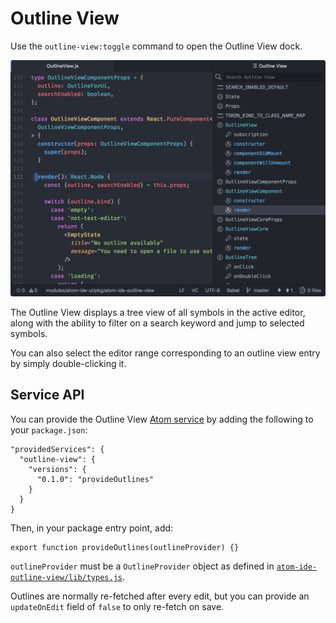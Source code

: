 # Outline View

Use the `outline-view:toggle` command to open the Outline View dock.

![Screenshot](images/outline-view.png)

The Outline View displays a tree view of all symbols in the active editor,
along with the ability to filter on a search keyword and jump to selected symbols.

You can also select the editor range corresponding to an outline view entry by
simply double-clicking it.

## Service API

You can provide the Outline View [Atom service](http://flight-manual.atom.io/behind-atom/sections/interacting-with-other-packages-via-services/) by adding the following to your `package.json`:

```
"providedServices": {
  "outline-view": {
    "versions": {
      "0.1.0": "provideOutlines"
    }
  }
}
```

Then, in your package entry point, add:

```
export function provideOutlines(outlineProvider) {}
```

`outlineProvider` must be a `OutlineProvider` object
as defined in
[`atom-ide-outline-view/lib/types.js`](../modules/atom-ide-ui/pkg/atom-ide-outline-view/lib/types.js).

Outlines are normally re-fetched after every edit, but
you can provide an `updateOnEdit` field of `false` to only re-fetch on save.
